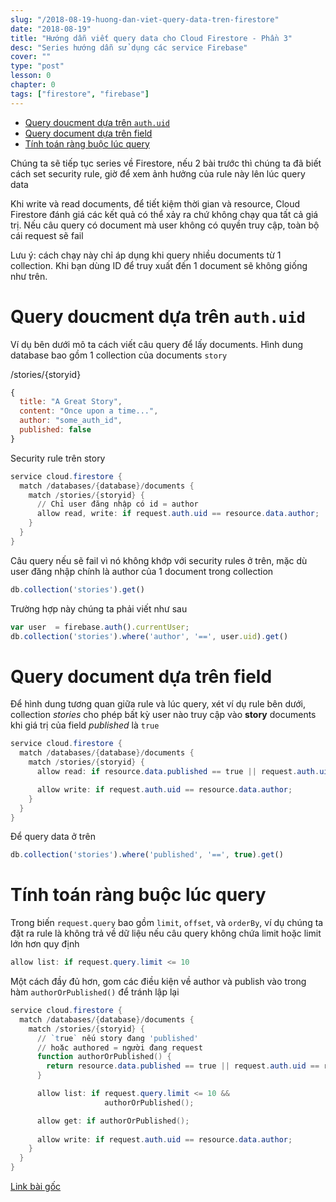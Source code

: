 ```yaml
---
slug: "/2018-08-19-huong-dan-viet-query-data-tren-firestore"
date: "2018-08-19"
title: "Hướng dẫn viết query data cho Cloud Firestore - Phần 3"
desc: "Series hướng dẫn sử dụng các service Firebase"
cover: ""
type: "post"
lesson: 0
chapter: 0
tags: ["firestore", "firebase"]
---
```


<!-- TOC -->

- [Query doucment dựa trên `auth.uid`](#query-doucment-dựa-trên-authuid)
- [Query document dựa trên field](#query-document-dựa-trên-field)
- [Tính toán ràng buộc lúc query](#tính-toán-ràng-buộc-lúc-query)

<!-- /TOC -->

Chúng ta sẽ tiếp tục series về Firestore, nếu 2 bài trước thì chúng ta đã biết cách set security rule, giờ để xem ảnh hưởng của rule này lên lúc query data

Khi write và read documents, để tiết kiệm thời gian và resource, Cloud Firestore đánh giá các kết quả có thể xảy ra chứ không chạy qua tất cả giá trị. Nếu câu query có document mà user không có quyền truy cập, toàn bộ cái request sẽ fail

Lưu ý: cách chạy này chỉ áp dụng khi query nhiều documents từ 1 collection. Khi bạn dùng ID để truy xuất đến 1 document sẽ không giống như trên.

# Query doucment dựa trên `auth.uid`

Ví dụ bên dưới mô ta cách viết câu query để lấy documents. Hình dung database bao gồm 1 collection của documents `story`

/stories/{storyid}

```js
{
  title: "A Great Story",
  content: "Once upon a time...",
  author: "some_auth_id",
  published: false
}
```

Security rule trên story

```powershell
service cloud.firestore {
  match /databases/{database}/documents {
    match /stories/{storyid} {
      // Chỉ user đăng nhập có id = author
      allow read, write: if request.auth.uid == resource.data.author;
    }
  }
}
```

Câu query nếu sẽ fail vì nó không khớp với security rules ở trên, mặc dù user đăng nhập chính là author của 1 document trong collection

```js
db.collection('stories').get()
```

Trường hợp này chúng ta phải viết như sau

```js
var user  = firebase.auth().currentUser;
db.collection('stories').where('author', '==', user.uid).get()
```

# Query document dựa trên field

Để hình dung tương quan giữa rule và lúc query, xét ví dụ rule bên dưới, collection *stories* cho phép bất kỳ user nào truy cập vào **story** documents khi giá trị của field *published* là `true`

```powershell
service cloud.firestore {
  match /databases/{database}/documents {
    match /stories/{storyid} {
      allow read: if resource.data.published == true || request.auth.uid == resource.data.author

      allow write: if request.auth.uid == resource.data.author;
    }
  }
}
```

Để query data ở trên

```js
db.collection('stories').where('published', '==', true).get()
```

# Tính toán ràng buộc lúc query

Trong biến `request.query` bao gồm `limit`, `offset`, và `orderBy`, ví dụ chúng ta đặt ra rule là không trả về dữ liệu nếu câu query không chứa limit hoặc limit lớn hơn quy định

```powershell
allow list: if request.query.limit <= 10
```

Một cách đầy đủ hơn, gom các điều kiện về author và publish vào trong hàm `authorOrPublished()` để tránh lập lại

```powershell
service cloud.firestore {
  match /databases/{database}/documents {
    match /stories/{storyid} {
      // `true` nếu story đang 'published'
      // hoặc authored = người đang request
      function authorOrPublished() {
        return resource.data.published == true || request.auth.uid == resource.data.author;
      }

      allow list: if request.query.limit <= 10 &&
                     authorOrPublished();

      allow get: if authorOrPublished();
      
      allow write: if request.auth.uid == resource.data.author;
    }
  }
}
```


[Link bài gốc](https://www.youtube.com/watch?v=d8qvN52Z-VU)